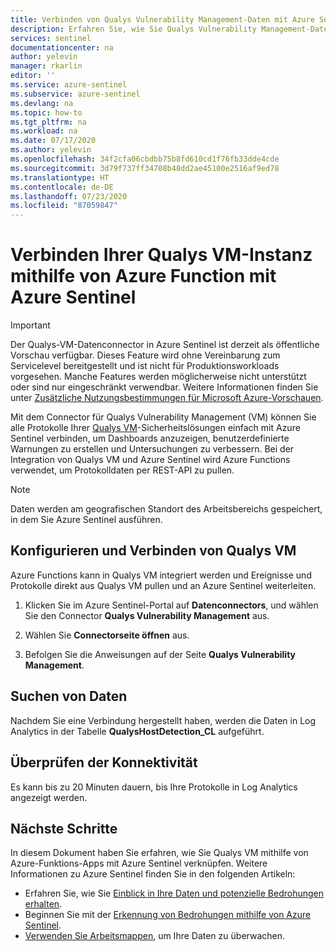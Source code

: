 ```yaml
---
title: Verbinden von Qualys Vulnerability Management-Daten mit Azure Sentinel| Microsoft-Dokumentation
description: Erfahren Sie, wie Sie Qualys Vulnerability Management-Daten mit Azure Sentinel verbinden.
services: sentinel
documentationcenter: na
author: yelevin
manager: rkarlin
editor: ''
ms.service: azure-sentinel
ms.subservice: azure-sentinel
ms.devlang: na
ms.topic: how-to
ms.tgt_pltfrm: na
ms.workload: na
ms.date: 07/17/2020
ms.author: yelevin
ms.openlocfilehash: 34f2cfa06cbdbb75b8fd610cd1f76fb33dde4cde
ms.sourcegitcommit: 3d79f737ff34708b48dd2ae45100e2516af9ed78
ms.translationtype: HT
ms.contentlocale: de-DE
ms.lasthandoff: 07/23/2020
ms.locfileid: "87059847"
---
```

# <a name="connect-your-qualys-vm-to-azure-sentinel-with-azure-function"></a>Verbinden Ihrer Qualys VM-Instanz mithilfe von Azure Function mit Azure Sentinel

> [!IMPORTANT]
> Der Qualys-VM-Datenconnector in Azure Sentinel ist derzeit als öffentliche Vorschau verfügbar.
> Dieses Feature wird ohne Vereinbarung zum Servicelevel bereitgestellt und ist nicht für Produktionsworkloads vorgesehen. Manche Features werden möglicherweise nicht unterstützt oder sind nur eingeschränkt verwendbar. Weitere Informationen finden Sie unter [Zusätzliche Nutzungsbestimmungen für Microsoft Azure-Vorschauen](https://azure.microsoft.com/support/legal/preview-supplemental-terms/).

Mit dem Connector für Qualys Vulnerability Management (VM) können Sie alle Protokolle Ihrer [Qualys VM](https://www.qualys.com/apps/vulnerability-management/)-Sicherheitslösungen einfach mit Azure Sentinel verbinden, um Dashboards anzuzeigen, benutzerdefinierte Warnungen zu erstellen und Untersuchungen zu verbessern. Bei der Integration von Qualys VM und Azure Sentinel wird Azure Functions verwendet, um Protokolldaten per REST-API zu pullen.

> [!NOTE]
> Daten werden am geografischen Standort des Arbeitsbereichs gespeichert, in dem Sie Azure Sentinel ausführen.

## <a name="configure-and-connect-qualys-vm"></a>Konfigurieren und Verbinden von Qualys VM

Azure Functions kann in Qualys VM integriert werden und Ereignisse und Protokolle direkt aus Qualys VM pullen und an Azure Sentinel weiterleiten.

1. Klicken Sie im Azure Sentinel-Portal auf **Datenconnectors**, und wählen Sie den Connector **Qualys Vulnerability Management** aus.

1. Wählen Sie **Connectorseite öffnen** aus.

1. Befolgen Sie die Anweisungen auf der Seite **Qualys Vulnerability Management**.

## <a name="find-your-data"></a>Suchen von Daten

Nachdem Sie eine Verbindung hergestellt haben, werden die Daten in Log Analytics in der Tabelle **QualysHostDetection_CL** aufgeführt.

## <a name="validate-connectivity"></a>Überprüfen der Konnektivität

Es kann bis zu 20 Minuten dauern, bis Ihre Protokolle in Log Analytics angezeigt werden.

## <a name="next-steps"></a>Nächste Schritte

In diesem Dokument haben Sie erfahren, wie Sie Qualys VM mithilfe von Azure-Funktions-Apps mit Azure Sentinel verknüpfen. Weitere Informationen zu Azure Sentinel finden Sie in den folgenden Artikeln:

- Erfahren Sie, wie Sie [Einblick in Ihre Daten und potenzielle Bedrohungen erhalten](quickstart-get-visibility.md).
- Beginnen Sie mit der [Erkennung von Bedrohungen mithilfe von Azure Sentinel](tutorial-detect-threats-built-in.md).
- [Verwenden Sie Arbeitsmappen](tutorial-monitor-your-data.md), um Ihre Daten zu überwachen.
